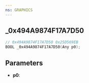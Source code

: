 ```yaml
---
ns: GRAPHICS
---
```

## _0x494A9874F17A7D50

```c
// 0x494A9874F17A7D50 0x25D569EB
BOOL _0x494A9874F17A7D50(Any p0);
```

## Parameters
* **p0**:
